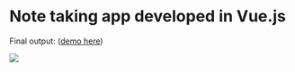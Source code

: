 <h1>Note taking app developed in Vue.js</h1>
<p>Final output: (<a href="http://it.haq.life/demos/vue-notes-app" target="_blank">demo here</a>)</p>
<img src="http://haq.life/media/blog/blog-131-1.jpg" />
